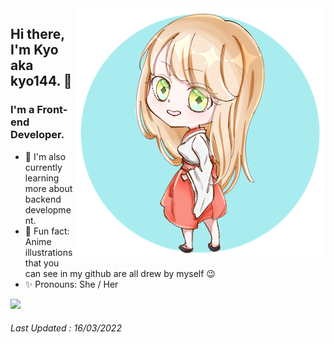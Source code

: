 <img align="right" src="./imgs/kyo144-avatar-1.png">

## Hi there, I'm Kyo aka kyo144. 👋
### I'm a Front-end Developer.
- 🌱 I'm also currently learning more about backend development.
- 💎 Fun fact: Anime illustrations that you can see in my github are all drew by myself 😉
- ✨ Pronouns: She / Her

![](https://github-readme-stats.vercel.app/api?username=kyo144&count_private=true&show_icons=true&theme=ayu-mirage&hide=issues,contribs)

###### Last Updated : 16/03/2022